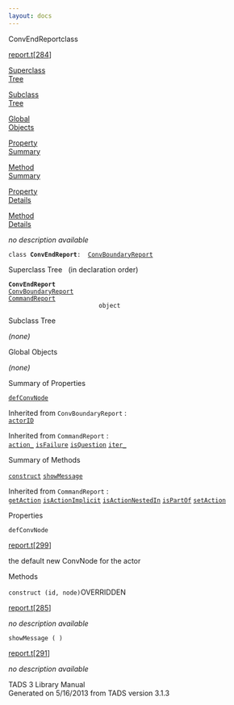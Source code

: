 ```yaml
---
layout: docs
---
```

<span class="title">ConvEndReport</span><span class="type">class</span>

[report.t](../file/report.t.html)\[[284](../source/report.t.html#284)\]

[Superclass  
Tree](#_SuperClassTree_)

[Subclass  
Tree](#_SubClassTree_)

[Global  
Objects](#_ObjectSummary_)

[Property  
Summary](#_PropSummary_)

[Method  
Summary](#_MethodSummary_)

[Property  
Details](#_Properties_)

[Method  
Details](#_Methods_)



*no description available*

`class `**`ConvEndReport`**` :   `[`ConvBoundaryReport`](../object/ConvBoundaryReport.html)



<span id="_SuperClassTree_"></span>



<span class="hdln">Superclass Tree</span>   (in declaration order)



**`ConvEndReport`**  
[`ConvBoundaryReport`](../object/ConvBoundaryReport.html)  
[`CommandReport`](../object/CommandReport.html)  
`                         object`  
<span id="_SubClassTree_"></span>



<span class="hdln">Subclass Tree</span>  



*(none)* <span id="_ObjectSummary_"></span>



<span class="hdln">Global Objects</span>  



*(none)* <span id="_PropSummary_"></span>



<span class="hdln">Summary of Properties</span>  



[`defConvNode`](#defConvNode)

Inherited from `ConvBoundaryReport` :  
[`actorID`](../object/ConvBoundaryReport.html#actorID)

Inherited from `CommandReport` :  
[`action_`](../object/CommandReport.html#action_) [`isFailure`](../object/CommandReport.html#isFailure) [`isQuestion`](../object/CommandReport.html#isQuestion) [`iter_`](../object/CommandReport.html#iter_)

<span id="_MethodSummary_"></span>



<span class="hdln">Summary of Methods</span>  



[`construct`](#construct) [`showMessage`](#showMessage)



Inherited from `CommandReport` :  
[`getAction`](../object/CommandReport.html#getAction) [`isActionImplicit`](../object/CommandReport.html#isActionImplicit) [`isActionNestedIn`](../object/CommandReport.html#isActionNestedIn) [`isPartOf`](../object/CommandReport.html#isPartOf) [`setAction`](../object/CommandReport.html#setAction)

<span id="_Properties_"></span>



<span class="hdln">Properties</span>  



<span id="defConvNode"></span>

`defConvNode`

[report.t](../file/report.t.html)\[[299](../source/report.t.html#299)\]



the default new ConvNode for the actor



<span id="_Methods_"></span>



<span class="hdln">Methods</span>  



<span id="construct"></span>

`construct (id, node)`<span class="rem">OVERRIDDEN</span>

[report.t](../file/report.t.html)\[[285](../source/report.t.html#285)\]



*no description available*



<span id="showMessage"></span>

`showMessage ( )`

[report.t](../file/report.t.html)\[[291](../source/report.t.html#291)\]



*no description available*





TADS 3 Library Manual  
Generated on 5/16/2013 from TADS version 3.1.3


